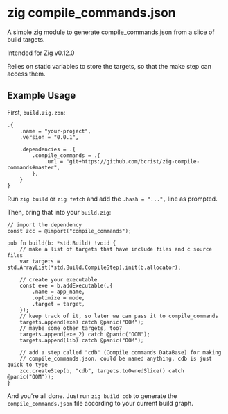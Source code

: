 # zig compile_commands.json

A simple zig module to generate compile_commands.json from a slice of build targets.

Intended for Zig v0.12.0

Relies on static variables to store the targets, so that the make step can
access them.

## Example Usage

First, `build.zig.zon`:

```zig
.{
    .name = "your-project",
    .version = "0.0.1",

    .dependencies = .{
        .compile_commands = .{
            .url = "git+https://github.com/bcrist/zig-compile-commands#master",
        },
    }
}
```

Run `zig build` or `zig fetch` and add the `.hash = "...",` line as prompted.

Then, bring that into your `build.zig`:

```zig
// import the dependency
const zcc = @import("compile_commands");

pub fn build(b: *std.Build) !void {
    // make a list of targets that have include files and c source files
    var targets = std.ArrayList(*std.Build.CompileStep).init(b.allocator);

    // create your executable
    const exe = b.addExecutable(.{
        .name = app_name,
        .optimize = mode,
        .target = target,
    });
    // keep track of it, so later we can pass it to compile_commands
    targets.append(exe) catch @panic("OOM");
    // maybe some other targets, too?
    targets.append(exe_2) catch @panic("OOM");
    targets.append(lib) catch @panic("OOM");

    // add a step called "cdb" (Compile commands DataBase) for making
    // compile_commands.json. could be named anything. cdb is just quick to type
    zcc.createStep(b, "cdb", targets.toOwnedSlice() catch @panic("OOM"));
}
```

And you're all done. Just run `zig build cdb` to generate the `compile_commands.json`
file according to your current build graph.
